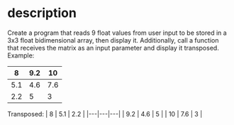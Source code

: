 # description
Create a program that reads 9 float values from user input to be stored in a 3x3 float bidimensional array, then display it.
Additionally, call a function that receives the matrix as an input parameter and display it transposed.
Example:

| 8 | 9.2 | 10 | 
|---|---|---|
|5.1 | 4.6 | 7.6 |
|2.2 | 5 | 3 |

Transposed:
| 8 | 5.1 | 2.2 |
|---|---|---|
| 9.2 | 4.6 | 5 |
| 10 | 7.6 | 3 |

